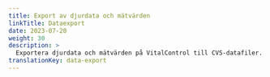 ```yaml
---
title: Export av djurdata och mätvärden
linkTitle: Dataexport
date: 2023-07-20
weight: 30
description: >
  Exportera djurdata och mätvärden på VitalControl till CVS-datafiler.
translationKey: data-export
---
```

